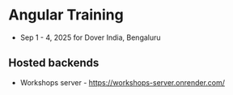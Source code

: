 # Angular Training
- Sep 1 - 4, 2025 for Dover India, Bengaluru

## Hosted backends
- Workshops server - https://workshops-server.onrender.com/